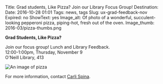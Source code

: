 Title: Grad students, Like Pizza? Join our Library Focus Group!
Destination:
Date: 2016-10-28 01:01 
Tags: news, tags 
Slug: ux-grad-feedback-nov 
Expired: no
ShowText: yes
Image_alt: Of photo of a wonderful, succulent-looking pepperoni pizza, piping-hot, fresh out of the oven.
Image_thumb: 2016-03/pizza-thumbs.png

<p><strong>Grad Students, Like Pizza?</strong></p>

<p>Join our focus group! Lunch and Library Feedback. <br />
12:00-1:00pm, Thursday, November 9 <br/>
O'Neill Library, 413</p>

<img src="/theme/img/news/2016-10/ux_pizza_web_nov.png" alt="An image of pizza">

<p>For more information, contact <a href="mailto:spinac@bc.edu">Carli Spina</a>.</p>

<!-- USEFUL CUT AND PASTE STUFF.

<img src="/theme/img/news/201X-XX/XXXX.png" alt="words" class="float_left">

<img src="/theme/img/news/201X-XX/XXXX.png" alt="words" class="float_right">

<a href="#" target="_blank">

-->